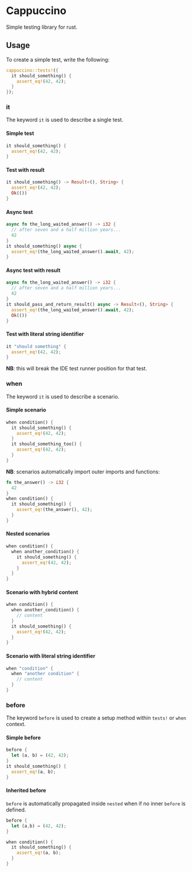 # Cappuccino

Simple testing library for rust.

## Usage

To create a simple test, write the following:
```rust
cappuccino::tests!({
  it should_something() {
    assert_eq!(42, 42);
  }
});
```

### it
The keyword `it` is used to describe a single test.
#### Simple test
```rust
it should_something() {
  assert_eq!(42, 42);
}
```

#### Test with result
```rust
it should_something() -> Result<(), String> {
  assert_eq!(42, 42);
  Ok(())
}
```

#### Async test
```rust
async fn the_long_waited_answer() -> i32 {
  // after seven and a half million years...
  42
}
it should_something() async {
  assert_eq!(the_long_waited_answer().await, 42);
}
```

#### Async test with result
```rust
async fn the_long_waited_answer() -> i32 {
  // after seven and a half million years...
  42
}
it should_pass_and_return_result() async -> Result<(), String> {
  assert_eq!(the_long_waited_answer().await, 42);
  Ok(())
}
```

#### Test with literal string identifier
```rust
it "should something" {
  assert_eq!(42, 42);
}
```
**NB**: this will break the IDE test runner position for that test.

### when
The keyword `it` is used to describe a scenario.

#### Simple scenario
```rust
when condition() {
  it should_something() {
    assert_eq!(42, 42);
  }
  it should_something_too() {
    assert_eq!(42, 42);
  }
}
```

**NB**: scenarios automatically import outer imports and functions:
```rust
fn the_answer() -> i32 {
  42
}
when condition() {
  it should_something() {
    assert_eq!(the_answer(), 42);
  }
}
```

#### Nested scenarios
```rust
when condition() {
  when another_condition() {
    it should_something() {
      assert_eq!(42, 42);
    }
  }
}
```

#### Scenario with hybrid content
```rust
when condition() {
  when another_condition() {
    // content
  }
  it should_something() {
    assert_eq!(42, 42);
  }
}
```

#### Scenario with literal string identifier
```rust
when "condition" {
  when "another condition" {
    // content
  }
}
```

### before
The keyword `before` is used to create a setup method within `tests!` or `when` context.

#### Simple before
```rust
before {
  let (a, b) = (42, 42);
}
it should_something() {
  assert_eq!(a, b);
}
```

#### Inherited before
`before` is automatically propagated inside `nested` when if no inner `before` is defined.
```rust
before {
  let (a,b) = (42, 42);
}

when condition() {
  it should_something() {
    assert_eq!(a, b);
  }
}
```

